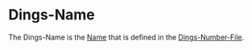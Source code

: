 # Dings-Name

The Dings-Name is the [Name](60048.md) that is defined in the [Dings-Number-File](300000010.md).